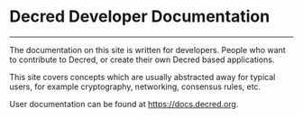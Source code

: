 # Decred Developer Documentation

---

The documentation on this site is written for developers.
People who want to contribute to Decred, or create their own Decred based applications.

This site covers concepts which are usually abstracted away for typical users,
for example cryptography, networking, consensus rules, etc.

User documentation can be found at <https://docs.decred.org>.
